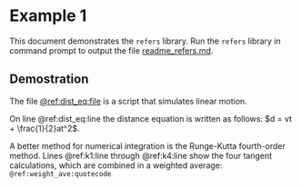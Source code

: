 # Example 1
This document demonstrates the `refers` library. 
Run the `refers` library in command prompt to output the file [readme_refers.md](readme_refers.md).

## Demostration
The file [@ref:dist_eq:file](@ref:dist_eq:link) is a script that simulates linear motion.

On line @ref:dist_eq:line the distance equation is written as follows: $d = vt + \frac{1}{2}at^2$. 

A better method for numerical integration is the Runge-Kutta fourth-order method. 
Lines @ref:k1:line through @ref:k4:line show the four tangent calculations, which are combined in a weighted average:
`@ref:weight_ave:quotecode`
